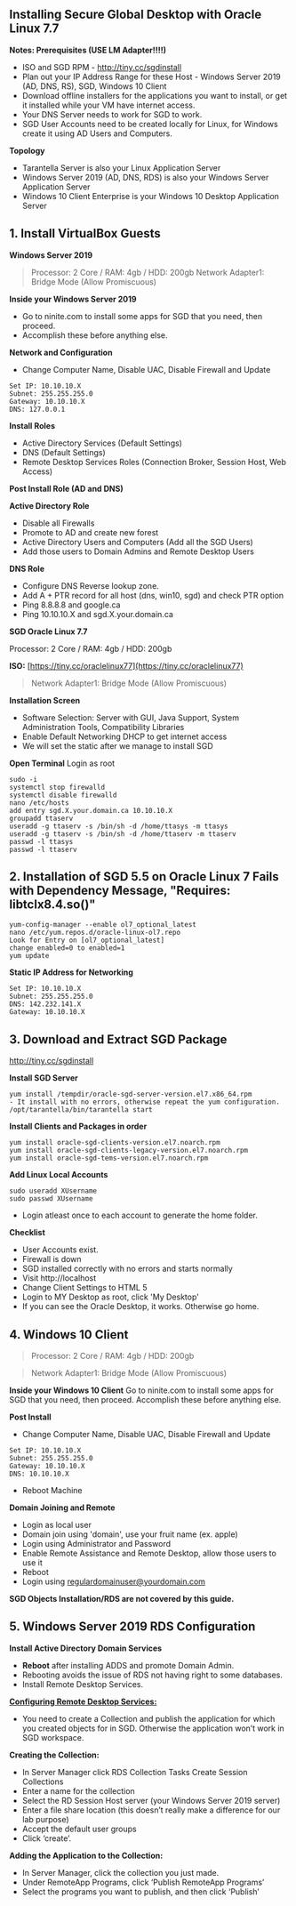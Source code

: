 ## Installing Secure Global Desktop with Oracle Linux 7.7

**Notes: Prerequisites (USE LM Adapter!!!!)**
- ISO and SGD RPM - http://tiny.cc/sgdinstall
- Plan out your IP Address Range for these Host - Windows Server 2019 (AD, DNS, RS), SGD, Windows 10 Client
- Download offline installers for the applications you want to install, or get it installed while your VM have internet access.
- Your DNS Server needs to work for SGD to work.
- SGD User Accounts need to be created locally for Linux, for Windows create it using AD Users and Computers.

**Topology**
- Tarantella Server is also your Linux Application Server
- Windows Server 2019 (AD, DNS, RDS) is also your Windows Server Application Server
- Windows 10 Client Enterprise is your Windows 10 Desktop Application Server

## **1. Install VirtualBox Guests**

**Windows Server 2019**

>Processor: 2 Core / RAM: 4gb / HDD: 200gb
>Network Adapter1: Bridge Mode (Allow Promiscuous)

**Inside your Windows Server 2019**
- Go to ninite.com to install some apps for SGD that you need, then proceed.
- Accomplish these before anything else.

**Network and Configuration**
 - Change Computer Name, Disable UAC, Disable Firewall and Update 
```
Set IP: 10.10.10.X
Subnet: 255.255.255.0
Gateway: 10.10.10.X
DNS: 127.0.0.1
```

 **Install Roles**
 - Active Directory Services (Default Settings)
 - DNS  (Default Settings)
 - Remote Desktop Services Roles (Connection Broker, Session Host, Web Access)
 
 **Post Install Role (AD and DNS)**
 
 **Active Directory Role**
 - Disable all Firewalls
 - Promote to AD and create new forest
 - Active Directory Users and Computers (Add all the SGD Users)
 - Add those users to Domain Admins and Remote Desktop Users
 
**DNS Role**
 - Configure DNS Reverse lookup zone.
 - Add A + PTR record for all host (dns, win10, sgd) and check PTR option
 - Ping 8.8.8.8 and google.ca
 - Ping 10.10.10.X and sgd.X.your.domain.ca

**SGD Oracle Linux 7.7** 

Processor: 2 Core / RAM: 4gb / HDD: 200gb

**ISO:** [https://tiny.cc/oraclelinux77](https://tiny.cc/oraclelinux77)

>Network Adapter1: Bridge Mode (Allow Promiscuous)

**Installation Screen**
- Software Selection: Server with GUI, Java Support, System Administration Tools, Compatibility Libraries
- Enable Default Networking DHCP to get internet access
- We will set the static after we manage to install SGD

**Open Terminal**
Login as root

```
sudo -i 
systemctl stop firewalld
systemctl disable firewalld
nano /etc/hosts
add entry sgd.X.your.domain.ca 10.10.10.X
groupadd ttaserv
useradd -g ttaserv -s /bin/sh -d /home/ttasys -m ttasys
useradd -g ttaserv -s /bin/sh -d /home/ttaserv -m ttaserv
passwd -l ttasys
passwd -l ttaserv
```
## **2. Installation of SGD 5.5 on Oracle Linux 7 Fails with Dependency Message, "Requires: libtclx8.4.so()"**
```
yum-config-manager --enable ol7_optional_latest
nano /etc/yum.repos.d/oracle-linux-ol7.repo
Look for Entry on [ol7_optional_latest]
change enabled=0 to enabled=1
yum update
```

**Static IP Address for Networking**
```
Set IP: 10.10.10.X
Subnet: 255.255.255.0
DNS: 142.232.141.X
Gateway: 10.10.10.X
```

## **3. Download and Extract SGD Package**
http://tiny.cc/sgdinstall

**Install SGD Server**
```
yum install /tempdir/oracle-sgd-server-version.el7.x86_64.rpm
- It install with no errors, otherwise repeat the yum configuration.
/opt/tarantella/bin/tarantella start
```

**Install Clients and Packages in order**
```
yum install oracle-sgd-clients-version.el7.noarch.rpm
yum install oracle-sgd-clients-legacy-version.el7.noarch.rpm
yum install oracle-sgd-tems-version.el7.noarch.rpm
```

**Add Linux Local Accounts**
```
sudo useradd XUsername
sudo passwd XUsername
```

- Login atleast once to each account to generate the home folder.

**Checklist**
- User Accounts exist.
- Firewall is down
- SGD installed correctly with no errors and starts normally
- Visit http://localhost
- Change Client Settings to HTML 5
- Login to MY Desktop as root, click 'My Desktop'
- If you can see the Oracle Desktop, it works. Otherwise go home.


## **4. Windows 10 Client**
>Processor: 2 Core / RAM: 4gb / HDD: 200gb

>Network Adapter1: Bridge Mode (Allow Promiscuous)
	
**Inside your Windows 10 Client**
Go to ninite.com to install some apps for SGD that you need, then proceed.
Accomplish these before anything else.

**Post Install**
 - Change Computer Name, Disable UAC, Disable Firewall and Update 
```
Set IP: 10.10.10.X
Subnet: 255.255.255.0
Gateway: 10.10.10.X
DNS: 10.10.10.X
```
 - Reboot Machine
 
**Domain Joining and Remote**
 - Login as local user
 - Domain join using 'domain', use your fruit name (ex. apple)
 - Login using Administrator and Password
 - Enable Remote Assistance and Remote Desktop, allow those users to use it
 - Reboot
 - Login using regulardomainuser@yourdomain.com
 
**SGD Objects Installation/RDS are not covered by this guide.**


## **5. Windows Server 2019 RDS Configuration**
**Install Active Directory Domain Services**

- **Reboot** after installing ADDS and promote Domain Admin.
- Rebooting avoids the issue of RDS not having right to some databases.
- Install Remote Desktop Services.

[**Configuring Remote Desktop Services:**](https://nedimmehic.org/2017/02/08/how-to-install-remote-desktop-services-2016-quick-start-deployment/)
- You need to create a Collection and publish the application for which you created objects for in SGD. Otherwise the application won’t work in SGD workspace.

**Creating the Collection:**
- In Server Manager click RDS Collection Tasks Create Session Collections
- Enter a name for the collection
- Select the RD Session Host server (your Windows Server 2019 server)
- Enter a file share location (this doesn’t really make a difference for our lab purpose)
- Accept the default user groups
- Click ‘create’.

**Adding the Application to the Collection:**
- In Server Manager, click the collection you just made.
- Under RemoteApp Programs, click ‘Publish RemoteApp Programs’
- Select the programs you want to publish, and then click ‘Publish’


